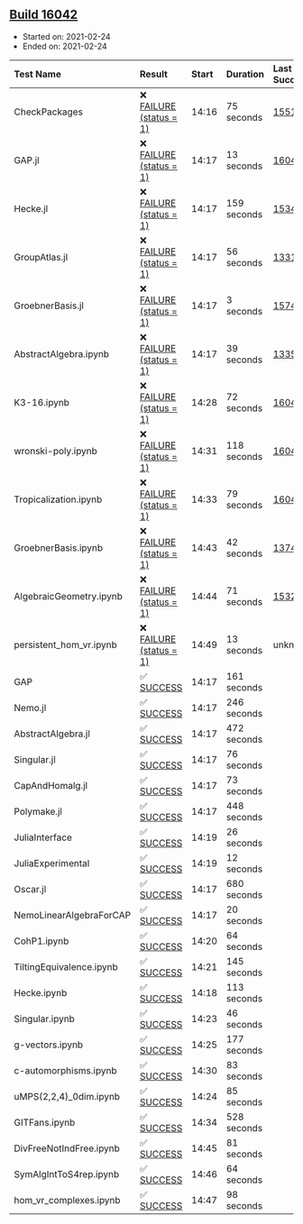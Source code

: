 ## [Build 16042](https://oscarci.mathematik.uni-kl.de/job/oscar/16042/)

* Started on: 2021-02-24
* Ended on: 2021-02-24

| Test Name    | Result | Start | Duration | Last Success | First Failure |
|:-------------|:-------|:------|:---------|:-------------|:--------------|
| CheckPackages | ❌ [FAILURE (status = 1)](https://oscarci.mathematik.uni-kl.de/job/oscar/16042/artifact/logs/build-16042/CheckPackages.log) | 14:16 | 75 seconds | [15514](https://oscarci.mathematik.uni-kl.de/job/oscar/15514/) | [15515](https://oscarci.mathematik.uni-kl.de/job/oscar/15515/) |
| GAP.jl | ❌ [FAILURE (status = 1)](https://oscarci.mathematik.uni-kl.de/job/oscar/16042/artifact/logs/build-16042/GAP.jl.log) | 14:17 | 13 seconds | [16041](https://oscarci.mathematik.uni-kl.de/job/oscar/16041/) | [16042](https://oscarci.mathematik.uni-kl.de/job/oscar/16042/) |
| Hecke.jl | ❌ [FAILURE (status = 1)](https://oscarci.mathematik.uni-kl.de/job/oscar/16042/artifact/logs/build-16042/Hecke.jl.log) | 14:17 | 159 seconds | [15344](https://oscarci.mathematik.uni-kl.de/job/oscar/15344/) | [15348](https://oscarci.mathematik.uni-kl.de/job/oscar/15348/) |
| GroupAtlas.jl | ❌ [FAILURE (status = 1)](https://oscarci.mathematik.uni-kl.de/job/oscar/16042/artifact/logs/build-16042/GroupAtlas.jl.log) | 14:17 | 56 seconds | [13311](https://oscarci.mathematik.uni-kl.de/job/oscar/13311/) | [13312](https://oscarci.mathematik.uni-kl.de/job/oscar/13312/) |
| GroebnerBasis.jl | ❌ [FAILURE (status = 1)](https://oscarci.mathematik.uni-kl.de/job/oscar/16042/artifact/logs/build-16042/GroebnerBasis.jl.log) | 14:17 | 3 seconds | [15745](https://oscarci.mathematik.uni-kl.de/job/oscar/15745/) | [15746](https://oscarci.mathematik.uni-kl.de/job/oscar/15746/) |
| AbstractAlgebra.ipynb | ❌ [FAILURE (status = 1)](https://oscarci.mathematik.uni-kl.de/job/oscar/16042/artifact/logs/build-16042/AbstractAlgebra.ipynb.log) | 14:17 | 39 seconds | [13355](https://oscarci.mathematik.uni-kl.de/job/oscar/13355/) | [13356](https://oscarci.mathematik.uni-kl.de/job/oscar/13356/) |
| K3-16.ipynb | ❌ [FAILURE (status = 1)](https://oscarci.mathematik.uni-kl.de/job/oscar/16042/artifact/logs/build-16042/K3-16.ipynb.log) | 14:28 | 72 seconds | [16041](https://oscarci.mathematik.uni-kl.de/job/oscar/16041/) | [16042](https://oscarci.mathematik.uni-kl.de/job/oscar/16042/) |
| wronski-poly.ipynb | ❌ [FAILURE (status = 1)](https://oscarci.mathematik.uni-kl.de/job/oscar/16042/artifact/logs/build-16042/wronski-poly.ipynb.log) | 14:31 | 118 seconds | [16040](https://oscarci.mathematik.uni-kl.de/job/oscar/16040/) | [16041](https://oscarci.mathematik.uni-kl.de/job/oscar/16041/) |
| Tropicalization.ipynb | ❌ [FAILURE (status = 1)](https://oscarci.mathematik.uni-kl.de/job/oscar/16042/artifact/logs/build-16042/Tropicalization.ipynb.log) | 14:33 | 79 seconds | [16040](https://oscarci.mathematik.uni-kl.de/job/oscar/16040/) | [16041](https://oscarci.mathematik.uni-kl.de/job/oscar/16041/) |
| GroebnerBasis.ipynb | ❌ [FAILURE (status = 1)](https://oscarci.mathematik.uni-kl.de/job/oscar/16042/artifact/logs/build-16042/GroebnerBasis.ipynb.log) | 14:43 | 42 seconds | [13748](https://oscarci.mathematik.uni-kl.de/job/oscar/13748/) | [13749](https://oscarci.mathematik.uni-kl.de/job/oscar/13749/) |
| AlgebraicGeometry.ipynb | ❌ [FAILURE (status = 1)](https://oscarci.mathematik.uni-kl.de/job/oscar/16042/artifact/logs/build-16042/AlgebraicGeometry.ipynb.log) | 14:44 | 71 seconds | [15322](https://oscarci.mathematik.uni-kl.de/job/oscar/15322/) | [15323](https://oscarci.mathematik.uni-kl.de/job/oscar/15323/) |
| persistent_hom_vr.ipynb | ❌ [FAILURE (status = 1)](https://oscarci.mathematik.uni-kl.de/job/oscar/16042/artifact/logs/build-16042/persistent_hom_vr.ipynb.log) | 14:49 | 13 seconds | unknown | unknown |
| GAP | ✅ [SUCCESS](https://oscarci.mathematik.uni-kl.de/job/oscar/16042/artifact/logs/build-16042/GAP.log) | 14:17 | 161 seconds |  |  |
| Nemo.jl | ✅ [SUCCESS](https://oscarci.mathematik.uni-kl.de/job/oscar/16042/artifact/logs/build-16042/Nemo.jl.log) | 14:17 | 246 seconds |  |  |
| AbstractAlgebra.jl | ✅ [SUCCESS](https://oscarci.mathematik.uni-kl.de/job/oscar/16042/artifact/logs/build-16042/AbstractAlgebra.jl.log) | 14:17 | 472 seconds |  |  |
| Singular.jl | ✅ [SUCCESS](https://oscarci.mathematik.uni-kl.de/job/oscar/16042/artifact/logs/build-16042/Singular.jl.log) | 14:17 | 76 seconds |  |  |
| CapAndHomalg.jl | ✅ [SUCCESS](https://oscarci.mathematik.uni-kl.de/job/oscar/16042/artifact/logs/build-16042/CapAndHomalg.jl.log) | 14:17 | 73 seconds |  |  |
| Polymake.jl | ✅ [SUCCESS](https://oscarci.mathematik.uni-kl.de/job/oscar/16042/artifact/logs/build-16042/Polymake.jl.log) | 14:17 | 448 seconds |  |  |
| JuliaInterface | ✅ [SUCCESS](https://oscarci.mathematik.uni-kl.de/job/oscar/16042/artifact/logs/build-16042/JuliaInterface.log) | 14:19 | 26 seconds |  |  |
| JuliaExperimental | ✅ [SUCCESS](https://oscarci.mathematik.uni-kl.de/job/oscar/16042/artifact/logs/build-16042/JuliaExperimental.log) | 14:19 | 12 seconds |  |  |
| Oscar.jl | ✅ [SUCCESS](https://oscarci.mathematik.uni-kl.de/job/oscar/16042/artifact/logs/build-16042/Oscar.jl.log) | 14:17 | 680 seconds |  |  |
| NemoLinearAlgebraForCAP | ✅ [SUCCESS](https://oscarci.mathematik.uni-kl.de/job/oscar/16042/artifact/logs/build-16042/NemoLinearAlgebraForCAP.log) | 14:17 | 20 seconds |  |  |
| CohP1.ipynb | ✅ [SUCCESS](https://oscarci.mathematik.uni-kl.de/job/oscar/16042/artifact/logs/build-16042/CohP1.ipynb.log) | 14:20 | 64 seconds |  |  |
| TiltingEquivalence.ipynb | ✅ [SUCCESS](https://oscarci.mathematik.uni-kl.de/job/oscar/16042/artifact/logs/build-16042/TiltingEquivalence.ipynb.log) | 14:21 | 145 seconds |  |  |
| Hecke.ipynb | ✅ [SUCCESS](https://oscarci.mathematik.uni-kl.de/job/oscar/16042/artifact/logs/build-16042/Hecke.ipynb.log) | 14:18 | 113 seconds |  |  |
| Singular.ipynb | ✅ [SUCCESS](https://oscarci.mathematik.uni-kl.de/job/oscar/16042/artifact/logs/build-16042/Singular.ipynb.log) | 14:23 | 46 seconds |  |  |
| g-vectors.ipynb | ✅ [SUCCESS](https://oscarci.mathematik.uni-kl.de/job/oscar/16042/artifact/logs/build-16042/g-vectors.ipynb.log) | 14:25 | 177 seconds |  |  |
| c-automorphisms.ipynb | ✅ [SUCCESS](https://oscarci.mathematik.uni-kl.de/job/oscar/16042/artifact/logs/build-16042/c-automorphisms.ipynb.log) | 14:30 | 83 seconds |  |  |
| uMPS(2,2,4)_0dim.ipynb | ✅ [SUCCESS](https://oscarci.mathematik.uni-kl.de/job/oscar/16042/artifact/logs/build-16042/uMPS-2-2-4-_0dim.ipynb.log) | 14:24 | 85 seconds |  |  |
| GITFans.ipynb | ✅ [SUCCESS](https://oscarci.mathematik.uni-kl.de/job/oscar/16042/artifact/logs/build-16042/GITFans.ipynb.log) | 14:34 | 528 seconds |  |  |
| DivFreeNotIndFree.ipynb | ✅ [SUCCESS](https://oscarci.mathematik.uni-kl.de/job/oscar/16042/artifact/logs/build-16042/DivFreeNotIndFree.ipynb.log) | 14:45 | 81 seconds |  |  |
| SymAlgIntToS4rep.ipynb | ✅ [SUCCESS](https://oscarci.mathematik.uni-kl.de/job/oscar/16042/artifact/logs/build-16042/SymAlgIntToS4rep.ipynb.log) | 14:46 | 64 seconds |  |  |
| hom_vr_complexes.ipynb | ✅ [SUCCESS](https://oscarci.mathematik.uni-kl.de/job/oscar/16042/artifact/logs/build-16042/hom_vr_complexes.ipynb.log) | 14:47 | 98 seconds |  |  |
